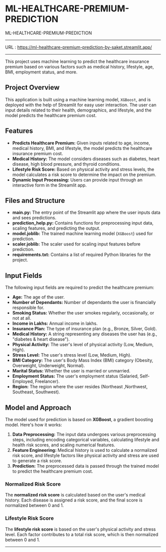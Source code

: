 # ML-HEALTHCARE-PREMIUM-PREDICTION
ML-HEALTHCARE-PREMIUM-PREDICTION

************************************************************************************************************************************************************************************************
URL : https://ml-healthcare-premium-prediction-by-saket.streamlit.app/
************************************************************************************************************************************************************************************************

This project uses machine learning to predict the healthcare insurance premium based on various factors such as medical history, lifestyle, age, BMI, employment status, and more.

## Project Overview

This application is built using a machine learning model, `XGBoost`, and is deployed with the help of Streamlit for easy user interaction. The user can input details related to their health, demographics, and lifestyle, and the model predicts the healthcare premium cost.

## Features

* **Predicts Healthcare Premium:** Given inputs related to age, income, medical history, BMI, and lifestyle, the model predicts the healthcare insurance premium cost.
* **Medical History:** The model considers diseases such as diabetes, heart disease, high blood pressure, and thyroid conditions.
* **Lifestyle Risk Score:** Based on physical activity and stress levels, the model calculates a risk score to determine the impact on the premium.
* **Dynamic Input Processing:** Users can provide input through an interactive form in the Streamlit app.


## Files and Structure

* **main.py:** The entry point of the Streamlit app where the user inputs data and sees predictions.
* **prediction\_help.py:** Contains functions for preprocessing input data, scaling features, and predicting the output.
* **model.joblib:** The trained machine learning model (`XGBoost`) used for prediction.
* **scaler.joblib:** The scaler used for scaling input features before prediction.
* **requirements.txt:** Contains a list of required Python libraries for the project.

## Input Fields

The following input fields are required to predict the healthcare premium:

* **Age:** The age of the user.
* **Number of Dependants:** Number of dependants the user is financially responsible for.
* **Smoking Status:** Whether the user smokes regularly, occasionally, or not at all.
* **Income in Lakhs:** Annual income in lakhs.
* **Insurance Plan:** The type of insurance plan (e.g., Bronze, Silver, Gold).
* **Medical History:** A string representing any diseases the user has (e.g., "diabetes & heart disease").
* **Physical Activity:** The user's level of physical activity (Low, Medium, High).
* **Stress Level:** The user's stress level (Low, Medium, High).
* **BMI Category:** The user's Body Mass Index (BMI) category (Obesity, Overweight, Underweight, Normal).
* **Marital Status:** Whether the user is married or unmarried.
* **Employment Status:** The user's employment status (Salaried, Self-Employed, Freelancer).
* **Region:** The region where the user resides (Northeast ,Northwest, Southeast, Southwest).

## Model and Approach

The model used for prediction is based on **XGBoost**, a gradient boosting model. Here's how it works:

1. **Data Preprocessing:** The input data undergoes various preprocessing steps, including encoding categorical variables, calculating lifestyle and health risk scores, and scaling numerical features.
2. **Feature Engineering:** Medical history is used to calculate a normalized risk score, and lifestyle factors like physical activity and stress are used to generate a risk score.
3. **Prediction:** The preprocessed data is passed through the trained model to predict the healthcare premium cost.

### Normalized Risk Score

The **normalized risk score** is calculated based on the user's medical history. Each disease is assigned a risk score, and the final score is normalized between 0 and 1.

### Lifestyle Risk Score

The **lifestyle risk score** is based on the user's physical activity and stress level. Each factor contributes to a total risk score, which is then normalized between 0 and 1.


************************************************************************************************************************************************************************************************

